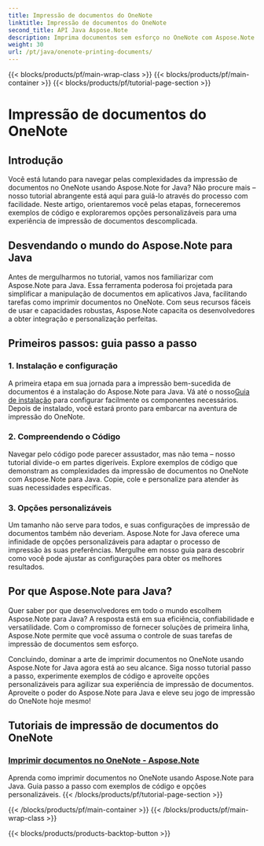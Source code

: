 ```yaml
---
title: Impressão de documentos do OneNote
linktitle: Impressão de documentos do OneNote
second_title: API Java Aspose.Note
description: Imprima documentos sem esforço no OneNote com Aspose.Note para Java. Esses tutoriais oferecem orientação passo a passo e exemplos de código para impressão perfeita de documentos.
weight: 30
url: /pt/java/onenote-printing-documents/
---
```


{{< blocks/products/pf/main-wrap-class >}}
{{< blocks/products/pf/main-container >}}
{{< blocks/products/pf/tutorial-page-section >}}

# Impressão de documentos do OneNote


## Introdução

Você está lutando para navegar pelas complexidades da impressão de documentos no OneNote usando Aspose.Note for Java? Não procure mais – nosso tutorial abrangente está aqui para guiá-lo através do processo com facilidade. Neste artigo, orientaremos você pelas etapas, forneceremos exemplos de código e exploraremos opções personalizáveis para uma experiência de impressão de documentos descomplicada.

## Desvendando o mundo do Aspose.Note para Java

Antes de mergulharmos no tutorial, vamos nos familiarizar com Aspose.Note para Java. Essa ferramenta poderosa foi projetada para simplificar a manipulação de documentos em aplicativos Java, facilitando tarefas como imprimir documentos no OneNote. Com seus recursos fáceis de usar e capacidades robustas, Aspose.Note capacita os desenvolvedores a obter integração e personalização perfeitas.

## Primeiros passos: guia passo a passo

### 1. Instalação e configuração

 A primeira etapa em sua jornada para a impressão bem-sucedida de documentos é a instalação do Aspose.Note para Java. Vá até o nosso[Guia de instalação](https://releases.aspose.com/note/java/) para configurar facilmente os componentes necessários. Depois de instalado, você estará pronto para embarcar na aventura de impressão do OneNote.

### 2. Compreendendo o Código

Navegar pelo código pode parecer assustador, mas não tema – nosso tutorial divide-o em partes digeríveis. Explore exemplos de código que demonstram as complexidades da impressão de documentos no OneNote com Aspose.Note para Java. Copie, cole e personalize para atender às suas necessidades específicas.

### 3. Opções personalizáveis

Um tamanho não serve para todos, e suas configurações de impressão de documentos também não deveriam. Aspose.Note for Java oferece uma infinidade de opções personalizáveis para adaptar o processo de impressão às suas preferências. Mergulhe em nosso guia para descobrir como você pode ajustar as configurações para obter os melhores resultados.

## Por que Aspose.Note para Java?

Quer saber por que desenvolvedores em todo o mundo escolhem Aspose.Note para Java? A resposta está em sua eficiência, confiabilidade e versatilidade. Com o compromisso de fornecer soluções de primeira linha, Aspose.Note permite que você assuma o controle de suas tarefas de impressão de documentos sem esforço.

Concluindo, dominar a arte de imprimir documentos no OneNote usando Aspose.Note for Java agora está ao seu alcance. Siga nosso tutorial passo a passo, experimente exemplos de código e aproveite opções personalizáveis para agilizar sua experiência de impressão de documentos. Aproveite o poder do Aspose.Note para Java e eleve seu jogo de impressão do OneNote hoje mesmo!
## Tutoriais de impressão de documentos do OneNote
### [Imprimir documentos no OneNote - Aspose.Note](./print-documents/)
Aprenda como imprimir documentos no OneNote usando Aspose.Note para Java. Guia passo a passo com exemplos de código e opções personalizáveis.
{{< /blocks/products/pf/tutorial-page-section >}}

{{< /blocks/products/pf/main-container >}}
{{< /blocks/products/pf/main-wrap-class >}}

{{< blocks/products/products-backtop-button >}}
